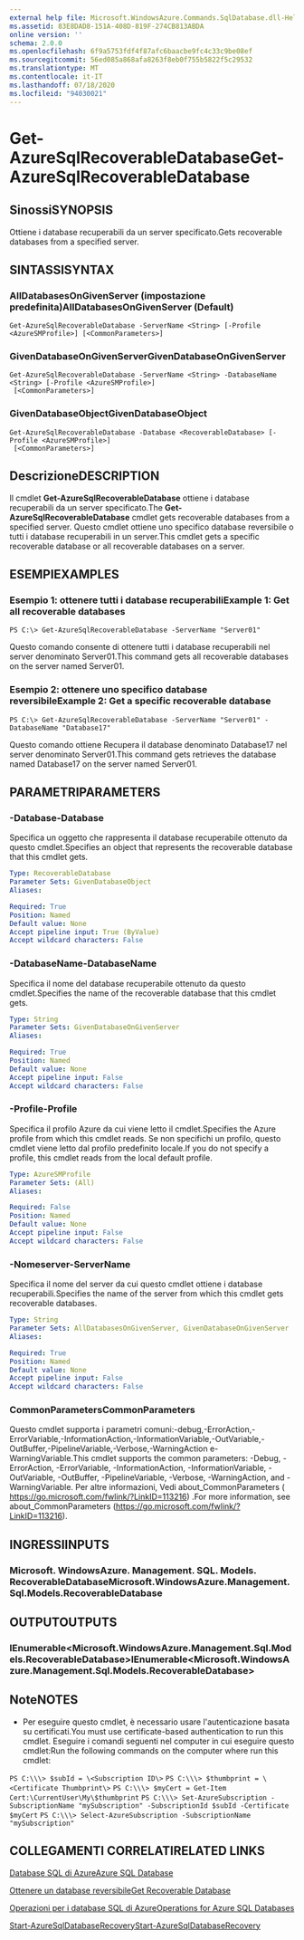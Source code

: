```yaml
---
external help file: Microsoft.WindowsAzure.Commands.SqlDatabase.dll-Help.xml
ms.assetid: 83E8DAD8-151A-408D-819F-274CB813ABDA
online version: ''
schema: 2.0.0
ms.openlocfilehash: 6f9a5753fdf4f87afc6baacbe9fc4c33c9be08ef
ms.sourcegitcommit: 56ed085a868afa8263f8eb0f755b5822f5c29532
ms.translationtype: MT
ms.contentlocale: it-IT
ms.lasthandoff: 07/18/2020
ms.locfileid: "94030021"
---
```

# <span data-ttu-id="6ff6c-101">Get-AzureSqlRecoverableDatabase</span><span class="sxs-lookup"><span data-stu-id="6ff6c-101">Get-AzureSqlRecoverableDatabase</span></span>

## <span data-ttu-id="6ff6c-102">Sinossi</span><span class="sxs-lookup"><span data-stu-id="6ff6c-102">SYNOPSIS</span></span>
<span data-ttu-id="6ff6c-103">Ottiene i database recuperabili da un server specificato.</span><span class="sxs-lookup"><span data-stu-id="6ff6c-103">Gets recoverable databases from a specified server.</span></span>

## <span data-ttu-id="6ff6c-104">SINTASSI</span><span class="sxs-lookup"><span data-stu-id="6ff6c-104">SYNTAX</span></span>

### <span data-ttu-id="6ff6c-105">AllDatabasesOnGivenServer (impostazione predefinita)</span><span class="sxs-lookup"><span data-stu-id="6ff6c-105">AllDatabasesOnGivenServer (Default)</span></span>
```
Get-AzureSqlRecoverableDatabase -ServerName <String> [-Profile <AzureSMProfile>] [<CommonParameters>]
```

### <span data-ttu-id="6ff6c-106">GivenDatabaseOnGivenServer</span><span class="sxs-lookup"><span data-stu-id="6ff6c-106">GivenDatabaseOnGivenServer</span></span>
```
Get-AzureSqlRecoverableDatabase -ServerName <String> -DatabaseName <String> [-Profile <AzureSMProfile>]
 [<CommonParameters>]
```

### <span data-ttu-id="6ff6c-107">GivenDatabaseObject</span><span class="sxs-lookup"><span data-stu-id="6ff6c-107">GivenDatabaseObject</span></span>
```
Get-AzureSqlRecoverableDatabase -Database <RecoverableDatabase> [-Profile <AzureSMProfile>]
 [<CommonParameters>]
```

## <span data-ttu-id="6ff6c-108">Descrizione</span><span class="sxs-lookup"><span data-stu-id="6ff6c-108">DESCRIPTION</span></span>
<span data-ttu-id="6ff6c-109">Il cmdlet **Get-AzureSqlRecoverableDatabase** ottiene i database recuperabili da un server specificato.</span><span class="sxs-lookup"><span data-stu-id="6ff6c-109">The **Get-AzureSqlRecoverableDatabase** cmdlet gets recoverable databases from a specified server.</span></span>
<span data-ttu-id="6ff6c-110">Questo cmdlet ottiene uno specifico database reversibile o tutti i database recuperabili in un server.</span><span class="sxs-lookup"><span data-stu-id="6ff6c-110">This cmdlet gets a specific recoverable database or all recoverable databases on a server.</span></span>

## <span data-ttu-id="6ff6c-111">ESEMPI</span><span class="sxs-lookup"><span data-stu-id="6ff6c-111">EXAMPLES</span></span>

### <span data-ttu-id="6ff6c-112">Esempio 1: ottenere tutti i database recuperabili</span><span class="sxs-lookup"><span data-stu-id="6ff6c-112">Example 1: Get all recoverable databases</span></span>
```
PS C:\> Get-AzureSqlRecoverableDatabase -ServerName "Server01"
```

<span data-ttu-id="6ff6c-113">Questo comando consente di ottenere tutti i database recuperabili nel server denominato Server01.</span><span class="sxs-lookup"><span data-stu-id="6ff6c-113">This command gets all recoverable databases on the server named Server01.</span></span>

### <span data-ttu-id="6ff6c-114">Esempio 2: ottenere uno specifico database reversibile</span><span class="sxs-lookup"><span data-stu-id="6ff6c-114">Example 2: Get a specific recoverable database</span></span>
```
PS C:\> Get-AzureSqlRecoverableDatabase -ServerName "Server01" -DatabaseName "Database17"
```

<span data-ttu-id="6ff6c-115">Questo comando ottiene Recupera il database denominato Database17 nel server denominato Server01.</span><span class="sxs-lookup"><span data-stu-id="6ff6c-115">This command gets retrieves the database named Database17 on the server named Server01.</span></span>

## <span data-ttu-id="6ff6c-116">PARAMETRI</span><span class="sxs-lookup"><span data-stu-id="6ff6c-116">PARAMETERS</span></span>

### <span data-ttu-id="6ff6c-117">-Database</span><span class="sxs-lookup"><span data-stu-id="6ff6c-117">-Database</span></span>
<span data-ttu-id="6ff6c-118">Specifica un oggetto che rappresenta il database recuperabile ottenuto da questo cmdlet.</span><span class="sxs-lookup"><span data-stu-id="6ff6c-118">Specifies an object that represents the recoverable database that this cmdlet gets.</span></span>

```yaml
Type: RecoverableDatabase
Parameter Sets: GivenDatabaseObject
Aliases: 

Required: True
Position: Named
Default value: None
Accept pipeline input: True (ByValue)
Accept wildcard characters: False
```

### <span data-ttu-id="6ff6c-119">-DatabaseName</span><span class="sxs-lookup"><span data-stu-id="6ff6c-119">-DatabaseName</span></span>
<span data-ttu-id="6ff6c-120">Specifica il nome del database recuperabile ottenuto da questo cmdlet.</span><span class="sxs-lookup"><span data-stu-id="6ff6c-120">Specifies the name of the recoverable database that this cmdlet gets.</span></span>

```yaml
Type: String
Parameter Sets: GivenDatabaseOnGivenServer
Aliases: 

Required: True
Position: Named
Default value: None
Accept pipeline input: False
Accept wildcard characters: False
```

### <span data-ttu-id="6ff6c-121">-Profile</span><span class="sxs-lookup"><span data-stu-id="6ff6c-121">-Profile</span></span>
<span data-ttu-id="6ff6c-122">Specifica il profilo Azure da cui viene letto il cmdlet.</span><span class="sxs-lookup"><span data-stu-id="6ff6c-122">Specifies the Azure profile from which this cmdlet reads.</span></span>
<span data-ttu-id="6ff6c-123">Se non specifichi un profilo, questo cmdlet viene letto dal profilo predefinito locale.</span><span class="sxs-lookup"><span data-stu-id="6ff6c-123">If you do not specify a profile, this cmdlet reads from the local default profile.</span></span>

```yaml
Type: AzureSMProfile
Parameter Sets: (All)
Aliases: 

Required: False
Position: Named
Default value: None
Accept pipeline input: False
Accept wildcard characters: False
```

### <span data-ttu-id="6ff6c-124">-Nomeserver</span><span class="sxs-lookup"><span data-stu-id="6ff6c-124">-ServerName</span></span>
<span data-ttu-id="6ff6c-125">Specifica il nome del server da cui questo cmdlet ottiene i database recuperabili.</span><span class="sxs-lookup"><span data-stu-id="6ff6c-125">Specifies the name of the server from which this cmdlet gets recoverable databases.</span></span>

```yaml
Type: String
Parameter Sets: AllDatabasesOnGivenServer, GivenDatabaseOnGivenServer
Aliases: 

Required: True
Position: Named
Default value: None
Accept pipeline input: False
Accept wildcard characters: False
```

### <span data-ttu-id="6ff6c-126">CommonParameters</span><span class="sxs-lookup"><span data-stu-id="6ff6c-126">CommonParameters</span></span>
<span data-ttu-id="6ff6c-127">Questo cmdlet supporta i parametri comuni:-debug,-ErrorAction,-ErrorVariable,-InformationAction,-InformationVariable,-OutVariable,-OutBuffer,-PipelineVariable,-Verbose,-WarningAction e-WarningVariable.</span><span class="sxs-lookup"><span data-stu-id="6ff6c-127">This cmdlet supports the common parameters: -Debug, -ErrorAction, -ErrorVariable, -InformationAction, -InformationVariable, -OutVariable, -OutBuffer, -PipelineVariable, -Verbose, -WarningAction, and -WarningVariable.</span></span> <span data-ttu-id="6ff6c-128">Per altre informazioni, Vedi about_CommonParameters ( https://go.microsoft.com/fwlink/?LinkID=113216) .</span><span class="sxs-lookup"><span data-stu-id="6ff6c-128">For more information, see about_CommonParameters (https://go.microsoft.com/fwlink/?LinkID=113216).</span></span>

## <span data-ttu-id="6ff6c-129">INGRESSI</span><span class="sxs-lookup"><span data-stu-id="6ff6c-129">INPUTS</span></span>

### <span data-ttu-id="6ff6c-130">Microsoft. WindowsAzure. Management. SQL. Models. RecoverableDatabase</span><span class="sxs-lookup"><span data-stu-id="6ff6c-130">Microsoft.WindowsAzure.Management.Sql.Models.RecoverableDatabase</span></span>

## <span data-ttu-id="6ff6c-131">OUTPUT</span><span class="sxs-lookup"><span data-stu-id="6ff6c-131">OUTPUTS</span></span>

### <span data-ttu-id="6ff6c-132">IEnumerable\<Microsoft.WindowsAzure.Management.Sql.Models.RecoverableDatabase\></span><span class="sxs-lookup"><span data-stu-id="6ff6c-132">IEnumerable\<Microsoft.WindowsAzure.Management.Sql.Models.RecoverableDatabase\></span></span>

## <span data-ttu-id="6ff6c-133">Note</span><span class="sxs-lookup"><span data-stu-id="6ff6c-133">NOTES</span></span>
* <span data-ttu-id="6ff6c-134">Per eseguire questo cmdlet, è necessario usare l'autenticazione basata su certificati.</span><span class="sxs-lookup"><span data-stu-id="6ff6c-134">You must use certificate-based authentication to run this cmdlet.</span></span> <span data-ttu-id="6ff6c-135">Eseguire i comandi seguenti nel computer in cui eseguire questo cmdlet:</span><span class="sxs-lookup"><span data-stu-id="6ff6c-135">Run the following commands on the computer where run this cmdlet:</span></span> 

`PS C:\\\> $subId = \<Subscription ID\>`
`PS C:\\\> $thumbprint = \<Certificate Thumbprint\>`
`PS C:\\\> $myCert = Get-Item Cert:\CurrentUser\My\$thumbprint`
`PS C:\\\> Set-AzureSubscription -SubscriptionName "mySubscription" -SubscriptionId $subId -Certificate $myCert`
`PS C:\\\> Select-AzureSubscription -SubscriptionName "mySubscription"`

## <span data-ttu-id="6ff6c-136">COLLEGAMENTI CORRELATI</span><span class="sxs-lookup"><span data-stu-id="6ff6c-136">RELATED LINKS</span></span>

[<span data-ttu-id="6ff6c-137">Database SQL di Azure</span><span class="sxs-lookup"><span data-stu-id="6ff6c-137">Azure SQL Database</span></span>](https://azure.microsoft.com/en-us/services/sql-database/)

[<span data-ttu-id="6ff6c-138">Ottenere un database reversibile</span><span class="sxs-lookup"><span data-stu-id="6ff6c-138">Get Recoverable Database</span></span>](https://msdn.microsoft.com/en-us/library/azure/dn800985.aspx)

[<span data-ttu-id="6ff6c-139">Operazioni per i database SQL di Azure</span><span class="sxs-lookup"><span data-stu-id="6ff6c-139">Operations for Azure SQL Databases</span></span>](https://msdn.microsoft.com/en-us/library/azure/dn505719.aspx)

[<span data-ttu-id="6ff6c-140">Start-AzureSqlDatabaseRecovery</span><span class="sxs-lookup"><span data-stu-id="6ff6c-140">Start-AzureSqlDatabaseRecovery</span></span>](./Start-AzureSqlDatabaseRecovery.md)


